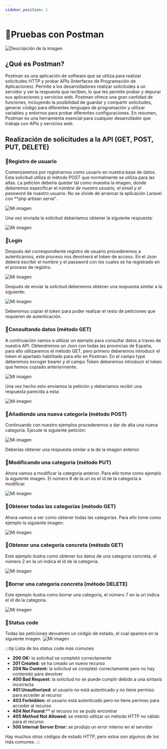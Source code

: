 ```yaml
---
sidebar_position: 2
---
```


# 📖Pruebas con Postman
<p class="image-center">
  <img src="/images/postman.png" alt="Descripción de la imagen"/>
</p>

## ¿Qué es Postman?

Postman es una aplicación de software que se utiliza para realizar solicitudes HTTP y probar APIs (Interfaces de Programación de Aplicaciones). Permite a los desarrolladores realizar solicitudes a un servidor y ver la respuesta que reciben, lo que les permite probar y depurar sus aplicaciones y servicios web. Postman ofrece una gran cantidad de funciones, incluyendo la posibilidad de guardar y compartir solicitudes, generar código para diferentes lenguajes de programación y utilizar variables y entornos para probar diferentes configuraciones. En resumen, Postman es una herramienta esencial para cualquier desarrollador que trabaje con APIs y servicios web.

## Realización de solicitudes a la API (GET, POST, PUT, DELETE)
### 📇Registro de usuario

Comenzaremos por registrarnos como usuario en nuestra base de datos. Esta solicitud utiliza el método POST que normalmente se utiliza para las altas. La petición debería quedar tal como muestra la imagen, donde deberemos especificar el *nombre de nuestro usuario, el email y el password* de nuestro usuario. No se olvide de arrancar la aplicación Laravel con **php artisan serve".

![Mi imagen](/images/register1.png)

Una vez enviada la solicitud deberíamos obtener la siguiente respuesta:

![Mi imagen](/images/register2.png)

### 📇Login

Después del correspondiente registro de usuario procederemos a autenticarnos, este proceso  nos devolverá el token de acceso. En el Json deberá escribir el nombre y el password con los cuales se ha registrado en el proceso de registro.

![Mi imagen](/images/login1.png)

Después de enviar la solicitud deberemos obtener una respuesta similar a la siguiente:

![Mi imagen](/images/login2.png)

Deberemos copiar el token para poder realizar el resto de peticiones que requieren de autenticación.

### 📇Consultando datos (método GET)

A continuación vamos a utilizar un ejemplo para consultar datos a traves de nuestra API. Obtendremos un Json con todas las provincias de España, para ello utilizaremos el método GET, pero primero deberemos introducir el token el apartado habilitado para ello en Postman. En el campo type deberemos escoger bearer y el campo Token deberemos introducir el token que hemos copiado anteriormente.

![Mi imagen](/images/auth.png)

Una vez hecho esto enviamos la petición y deberíamos recibir una respuesta parecida a esta:

![Mi imagen](/images/provincias.png)

### 📇Añadiendo una nueva categoria (método POST)

Continuando con nuestro ejemplos procederemos a dar de alta una nueva categoria. Ejecute la siguiente petición:

![Mi imagen](/images/post_categorias.png)

Deberías obtener una respuesta similar a la de la imagen anterior.

### 📇Modificando una categoria (método PUT)

Ahora vamos a modificar la categoria anterior. Para ello tome como ejemplo la siguiente imagen. El número 8 de la uri es el id de la categoria a modificar.

![Mi imagen](/images/put_categorias.png)

### 📇Obtener todas las categorías (método GET)

Ahora vamos a ver como obtener todas las categorías. Para ello tome como ejemplo la siguiente imagen: 

![Mi imagen](/images/get_categorias.png)

### 📇Obtener una categoria concreta (método GET)

Este ejemplo ilustra como obtener los datos de una categoria concreta, el número 2 en la uri indica el id de la categoria.

![Mi imagen](/images/get_categorias2.png)

### 📇Borrar una categoria concreta (método DELETE)

Este ejemplo ilustra como borrar una categoria, el número 7 en la uri indica el id de la categoria.

![Mi imagen](/images/delete_categorias.png)

### 📇Status code

Todas las peticiones devuelven un códgio de estado, el cual aparece en la siguiente imagen.
![Mi imagen](/images/status.png)

:::tip Lista de los status code más comunes

- **200 OK:** la solicitud se completó correctamente
- **201 Created:** se ha creado un nuevo recurso
- **204 No Content:** la solicitud se completó correctamente pero no hay contenido para devolver
- **400 Bad Request:** la solicitud no se puede cumplir debido a una sintaxis incorrecta
- **401 Unauthorized**: el usuario no está autenticado y no tiene permiso para acceder al recurso
- **403 Forbidden:** el usuario está autenticado pero no tiene permiso para acceder al recurso
- **404 Not Found**:** el recurso no se pudo encontrar
- **405 Method Not Allowed:** se intentó utilizar un método HTTP no válido para el recurso
- **500 Internal Server Error:** se produjo un error interno en el servidor

Hay muchos otros códigos de estado HTTP, pero estos son algunos de los más comunes.
:::


















